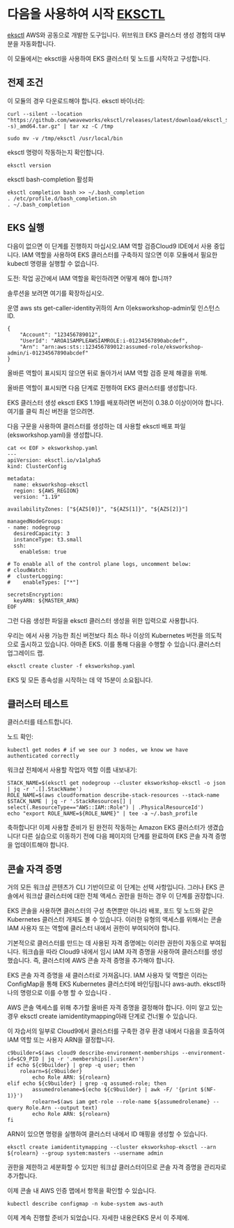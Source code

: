 # 다음을 사용하여 시작 [EKSCTL](https://eksctl.io/)

[eksctl](https://eksctl.io/) AWS와 공동으로 개발한 도구입니다. 위브워크 EKS 클러스터 생성 경험의 대부분을 자동화합니다.

이 모듈에서는 eksctl을 사용하여 EKS 클러스터 및 노드를 시작하고 구성합니다.

## 전제 조건
이 모듈의 경우 다운로드해야 합니다. eksctl 바이너리:

```
curl --silent --location "https://github.com/weaveworks/eksctl/releases/latest/download/eksctl_$(uname -s)_amd64.tar.gz" | tar xz -C /tmp

sudo mv -v /tmp/eksctl /usr/local/bin
```

eksctl 명령이 작동하는지 확인합니다.

```
eksctl version
```

eksctl bash-completion 활성화

```
eksctl completion bash >> ~/.bash_completion
. /etc/profile.d/bash_completion.sh
. ~/.bash_completion
```

## EKS 실행
다음이 없으면 이 단계를 진행하지 마십시오.IAM 역할 검증Cloud9 IDE에서 사용 중입니다. IAM 역할을 사용하여 EKS 클러스터를 구축하지 않으면 이후 모듈에서 필요한 kubectl 명령을 실행할 수 없습니다.

도전:
작업 공간에서 IAM 역할을 확인하려면 어떻게 해야 합니까?

 솔루션을 보려면 여기를 확장하십시오.

운영 aws sts get-caller-identity귀하의 Arn 이eksworkshop-admin및 인스턴스 ID.

```
{
    "Account": "123456789012",
    "UserId": "AROA1SAMPLEAWSIAMROLE:i-01234567890abcdef",
    "Arn": "arn:aws:sts::123456789012:assumed-role/eksworkshop-admin/i-01234567890abcdef"
}
```

올바른 역할이 표시되지 않으면 뒤로 돌아가서 IAM 역할 검증 문제 해결을 위해.

올바른 역할이 표시되면 다음 단계로 진행하여 EKS 클러스터를 생성합니다.

EKS 클러스터 생성
eksctl EKS 1.19를 배포하려면 버전이 0.38.0 이상이어야 합니다. 여기를 클릭 최신 버전을 얻으려면.

다음 구문을 사용하여 클러스터를 생성하는 데 사용할 eksctl 배포 파일(eksworkshop.yaml)을 생성합니다.

```
cat << EOF > eksworkshop.yaml
---
apiVersion: eksctl.io/v1alpha5
kind: ClusterConfig

metadata:
  name: eksworkshop-eksctl
  region: ${AWS_REGION}
  version: "1.19"

availabilityZones: ["${AZS[0]}", "${AZS[1]}", "${AZS[2]}"]

managedNodeGroups:
- name: nodegroup
  desiredCapacity: 3
  instanceType: t3.small
  ssh:
    enableSsm: true

# To enable all of the control plane logs, uncomment below:
# cloudWatch:
#  clusterLogging:
#    enableTypes: ["*"]

secretsEncryption:
  keyARN: ${MASTER_ARN}
EOF
```

그런 다음 생성한 파일을 eksctl 클러스터 생성을 위한 입력으로 사용합니다.

우리는 에서 사용 가능한 최신 버전보다 최소 하나 이상의 Kubernetes 버전을 의도적으로 출시하고 있습니다. 아마존 EKS. 이를 통해 다음을 수행할 수 있습니다.클러스터 업그레이드 랩.

```
eksctl create cluster -f eksworkshop.yaml
```

EKS 및 모든 종속성을 시작하는 데 약 15분이 소요됩니다.

## 클러스터 테스트
클러스터를 테스트합니다.

노드 확인:

```
kubectl get nodes # if we see our 3 nodes, we know we have authenticated correctly
```

워크샵 전체에서 사용할 작업자 역할 이름 내보내기:

```
STACK_NAME=$(eksctl get nodegroup --cluster eksworkshop-eksctl -o json | jq -r '.[].StackName')
ROLE_NAME=$(aws cloudformation describe-stack-resources --stack-name $STACK_NAME | jq -r '.StackResources[] | select(.ResourceType=="AWS::IAM::Role") | .PhysicalResourceId')
echo "export ROLE_NAME=${ROLE_NAME}" | tee -a ~/.bash_profile
```

축하합니다!
이제 사용할 준비가 된 완전히 작동하는 Amazon EKS 클러스터가 생겼습니다! 다른 실습으로 이동하기 전에 다음 페이지의 단계를 완료하여 EKS 콘솔 자격 증명을 업데이트해야 합니다.

## 콘솔 자격 증명
거의 모든 워크샵 콘텐츠가 CLI 기반이므로 이 단계는 선택 사항입니다. 그러나 EKS 콘솔에서 워크샵 클러스터에 대한 전체 액세스 권한을 원하는 경우 이 단계를 권장합니다.

EKS 콘솔을 사용하면 클러스터의 구성 측면뿐만 아니라 배포, 포드 및 노드와 같은 Kubernetes 클러스터 개체도 볼 수 있습니다. 이러한 유형의 액세스를 위해서는 콘솔 IAM 사용자 또는 역할에 클러스터 내에서 권한이 부여되어야 합니다.

기본적으로 클러스터를 만드는 데 사용된 자격 증명에는 이러한 권한이 자동으로 부여됩니다. 워크숍을 따라 Cloud9 내에서 임시 IAM 자격 증명을 사용하여 클러스터를 생성했습니다. 즉, 클러스터에 AWS 콘솔 자격 증명을 추가해야 합니다.

EKS 콘솔 자격 증명을 새 클러스터로 가져옵니다.
IAM 사용자 및 역할은 이라는 ConfigMap을 통해 EKS Kubernetes 클러스터에 바인딩됩니다 aws-auth. eksctl하나의 명령으로 이를 수행 할 수 있습니다 .

AWS 콘솔 액세스를 위해 추가할 올바른 자격 증명을 결정해야 합니다. 이미 알고 있는 경우 eksctl create iamidentitymapping아래 단계로 건너뛸 수 있습니다.

이 자습서의 일부로 Cloud9에서 클러스터를 구축한 경우 환경 내에서 다음을 호출하여 IAM 역할 또는 사용자 ARN을 결정합니다.

```
c9builder=$(aws cloud9 describe-environment-memberships --environment-id=$C9_PID | jq -r '.memberships[].userArn')
if echo ${c9builder} | grep -q user; then
	rolearn=${c9builder}
        echo Role ARN: ${rolearn}
elif echo ${c9builder} | grep -q assumed-role; then
        assumedrolename=$(echo ${c9builder} | awk -F/ '{print $(NF-1)}')
        rolearn=$(aws iam get-role --role-name ${assumedrolename} --query Role.Arn --output text) 
        echo Role ARN: ${rolearn}
fi
```

ARN이 있으면 명령을 실행하여 클러스터 내에서 ID 매핑을 생성할 수 있습니다.

```
eksctl create iamidentitymapping --cluster eksworkshop-eksctl --arn ${rolearn} --group system:masters --username admin
```

권한을 제한하고 세분화할 수 있지만 워크샵 클러스터이므로 콘솔 자격 증명을 관리자로 추가합니다.

이제 콘솔 내 AWS 인증 맵에서 항목을 확인할 수 있습니다.

```
kubectl describe configmap -n kube-system aws-auth
```

이제 계속 진행할 준비가 되었습니다. 자세한 내용은EKS 문서 이 주제에.


